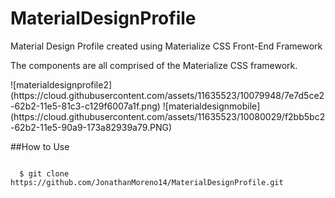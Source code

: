 # MaterialDesignProfile
Material Design Profile created using Materialize CSS Front-End Framework

The components are all comprised of the Materialize CSS framework. 

<table>
<tr align="left">
![materialdesignprofile2](https://cloud.githubusercontent.com/assets/11635523/10079948/7e7d5ce2-62b2-11e5-81c3-c129f6007a1f.png)
</tr>

<tr align="right">
![materialdesignmobile](https://cloud.githubusercontent.com/assets/11635523/10080029/f2bb5bc2-62b2-11e5-90a9-173a82939a79.PNG)
</tr
</table>


##How to Use
```git

  $ git clone  https://github.com/JonathanMoreno14/MaterialDesignProfile.git

```




